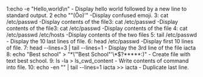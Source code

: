 1:echo -e "Hello,world\n" - Display hello world followed by a new line to standard output.
2 echo  "\"(Ôo)'" -Display confused emoji.
3: cat /etc/passwd -Display contents of the file3: cat /etc/passwd -Display contents of the file3: cat /etc/passwd -Display contents of the file
4: cat /etc/passwd /etc/hosts -Display contents of the two files
5: tail /etc/passwd - Display the 10 last lines of file.
6: head /etc/passwd -Display first 10 lines of file.
7: head --lines=3 | tail --lines=1 - Display the 3rd line of the file iacta
8: echo "Best school" > "\*\\'"Best School"\'\\*$\?\*\*\*\*\*:)" - Create file with text best school.
9: ls -la > ls_cwd_content - Write contents of command into file.
10: echo -en "" | tail --lines=1 iacta >> iacta - Duplicate last line.
 
